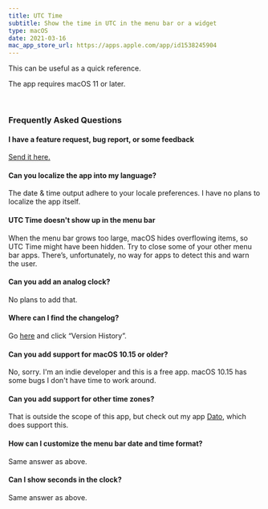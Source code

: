 ```yaml
---
title: UTC Time
subtitle: Show the time in UTC in the menu bar or a widget
type: macOS
date: 2021-03-16
mac_app_store_url: https://apps.apple.com/app/id1538245904
---
```


This can be useful as a quick reference.

The app requires macOS 11 or later.

<br>

<h3 id="faq">Frequently Asked Questions</h3>

#### I have a feature request, bug report, or some feedback

[Send it here.](https://sindresorhus.com/feedback/?product=UTC%20Time&referrer=Website-FAQ)

#### Can you localize the app into my language?

The date & time output adhere to your locale preferences. I have no plans to localize the app itself.

#### UTC Time doesn't show up in the menu bar

When the menu bar grows too large, macOS hides overflowing items, so UTC Time might have been hidden. Try to close some of your other menu bar apps. There’s, unfortunately, no way for apps to detect this and warn the user.

#### Can you add an analog clock?

No plans to add that.

#### Where can I find the changelog?

Go [here](https://apps.apple.com/app/id1538245904) and click “Version History”.

#### Can you add support for macOS 10.15 or older?

No, sorry. I'm an indie developer and this is a free app. macOS 10.15 has some bugs I don't have time to work around.

#### Can you add support for other time zones?

That is outside the scope of this app, but check out my app [Dato](https://sindresorhus.com/dato), which does support this.

#### How can I customize the menu bar date and time format?

Same answer as above.

#### Can I show seconds in the clock?

Same answer as above.
